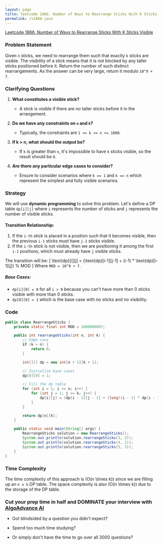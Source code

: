 ```yaml
---
layout: page
title: leetcode 1866. Number of Ways to Rearrange Sticks With K Sticks Visible
permalink: /s1866-java
---
```

[Leetcode 1866. Number of Ways to Rearrange Sticks With K Sticks Visible](https://algoadvance.github.io/algoadvance/l1866)
### Problem Statement

Given `n` sticks, we need to rearrange them such that exactly `k` sticks are visible. The visibility of a stick means that it is not blocked by any taller sticks positioned before it. Return the number of such distinct rearrangements. As the answer can be very large, return it modulo `10^9 + 7`.

### Clarifying Questions

1. **What constitutes a visible stick?**
   - A stick is visible if there are no taller sticks before it in the arrangement.
   
2. **Do we have any constraints on `n` and `k`?**
   - Typically, the constraints are `1 <= k <= n <= 1000`.

3. **If k > n, what should the output be?**
   - If `k` is greater than `n`, it's impossible to have `k` sticks visible, so the result should be `0`.

4. **Are there any particular edge cases to consider?**
   - Ensure to consider scenarios where `k == 1` and `k == n` which represent the simplest and fully visible scenarios.

### Strategy

We will use **dynamic programming** to solve this problem. Let's define a DP table `dp[i][j]` where `i` represents the number of sticks and `j` represents the number of visible sticks.

#### Transition Relationship:
1. If the `i-th` stick is placed in a position such that it becomes visible, then the previous `i-1` sticks must have `j-1` sticks visible.
2. If the `i-th` stick is not visible, then we are positioning it among the first `i-1` positions, which must already have `j` visible sticks.

The transition will be:
\[ \text{dp}[i][j] = (\text{dp}[i-1][j-1] + (i-1) * \text{dp}[i-1][j]) \% MOD \]
Where `MOD = 10^9 + 7`.

##### Base Cases:
- `dp[i][0] = 0` for all `i > 0` because you can't have more than 0 sticks visible with more than 0 sticks.
- `dp[0][0] = 1` which is the base case with no sticks and no visibility.

### Code

```java
public class RearrangeSticks {
    private static final int MOD = 1000000007;

    public int rearrangeSticks(int n, int k) {
        // Edge case
        if (k > n) {
            return 0;
        }

        int[][] dp = new int[n + 1][k + 1];

        // Initialize base cases
        dp[0][0] = 1;

        // Fill the dp table
        for (int i = 1; i <= n; i++) {
            for (int j = 1; j <= k; j++) {
                dp[i][j] = (dp[i - 1][j - 1] + (long)(i - 1) * dp[i - 1][j] % MOD) % MOD;
            }
        }

        return dp[n][k];
    }

    public static void main(String[] args) {
        RearrangeSticks solution = new RearrangeSticks();
        System.out.println(solution.rearrangeSticks(3, 2));
        System.out.println(solution.rearrangeSticks(4, 2));
        System.out.println(solution.rearrangeSticks(5, 3));
    }
}
```

### Time Complexity

The time complexity of this approach is \(O(n \times k)\) since we are filling up an `n x k` DP table. The space complexity is also \(O(n \times k)\) due to the storage of the DP table.


### Cut your prep time in half and DOMINATE your interview with [AlgoAdvance AI](https://algoAdvance.com)

- Got blindsided by a question you didn't expect?

- Spend too much time studying?

- Or simply don't have the time to go over all 3000 questions?

